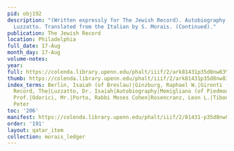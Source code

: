 ```yaml
---
pid: obj192
description: "(Written expressly for The Jewish Record). Autobiography of Samuel David
  Luzzatto. Translated from the Italian by S. Morais. (Continued)."
publication: The Jewish Record
location: Philadelphia
full_date: 17-Aug
month_day: 17-Aug
volume-notes:
year:
full: https://colenda.library.upenn.edu/phalt/iiif/2/ark81431p35d8nw83%2FSHA256E-s7814350--0831e7c3574cef563cd1dfa42014ab9eb967326376482112ec781d5cdcc4f2f5.jpeg/full/3500,/0/default.jpg
thumb: https://colenda.library.upenn.edu/phalt/iiif/2/ark81431p35d8nw83%2FSHA256E-s7814350--0831e7c3574cef563cd1dfa42014ab9eb967326376482112ec781d5cdcc4f2f5.jpeg/full/!200,200/0/default.jpg
index_terms: Berlin, Isaiah (of Breslau)|Ginzburg, Raphael W.|Gironti (of Brescia)|Jewish
  Record, The|Luzzatto, Dr. Isaiah|Autobiography|Momigliano (of Piedmont), Rabbi|Nardi,
  Prof.|Odorici, Mr.|Porto, Rabbi Moses Cohen|Rosencranz, Leon L.|Tiboni (of Brescia),
  Peter
toc: '206'
manifest: https://colenda.library.upenn.edu/phalt/iiif/2/81431-p35d8nw83/manifest
order: '191'
layout: qatar_item
collection: morais_ledger
---
```

